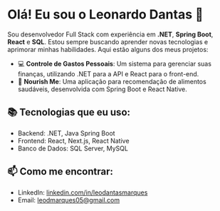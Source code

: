 # Olá! Eu sou o Leonardo Dantas 👋

Sou desenvolvedor Full Stack com experiência em **.NET**, **Spring Boot**, **React** e **SQL**. Estou sempre buscando aprender novas tecnologias e aprimorar minhas habilidades. Aqui estão alguns dos meus projetos:

- 💻 **Controle de Gastos Pessoais**: Um sistema para gerenciar suas finanças, utilizando .NET para a API e React para o front-end.
- 🍴 **Nourish Me**: Uma aplicação para recomendação de alimentos saudáveis, desenvolvida com Spring Boot e React Native.

## 📚 Tecnologias que eu uso:
- Backend: .NET, Java Spring Boot
- Frontend: React, Next.js, React Native
- Banco de Dados: SQL Server, MySQL

## 📫 Como me encontrar:
- LinkedIn: [linkedin.com/in/leodantasmarques](https://www.linkedin.com/in/leodantasmarques)
- Email: leodmarques05@gmail.com
